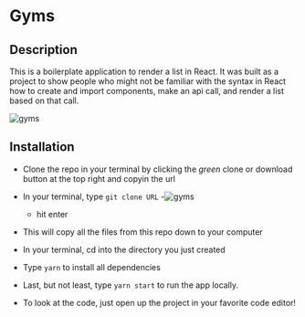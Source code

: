 # Gyms 

## Description

This is a boilerplate application to render a list in React. It was built as a project to show people who might not be familiar with the syntax in React how to create and import components, make an api call, and render a list based on that call.

![gyms](https://i.ibb.co/Yt9spGc/image.png)

## Installation
- Clone the repo in your terminal by clicking the _green_ clone or download button at the top right and copyin the url
- In your terminal, type ```git clone URL```
  -![gyms](https://github.com/anhtudo97/gyms) 
  - hit enter
- This will copy all the files from this repo down to your computer
- In your terminal, cd into the directory you just created
- Type ```yarn``` to install all dependencies
- Last, but not least, type ```yarn start``` to run the app locally.

- To look at the code, just open up the project in your favorite code editor!